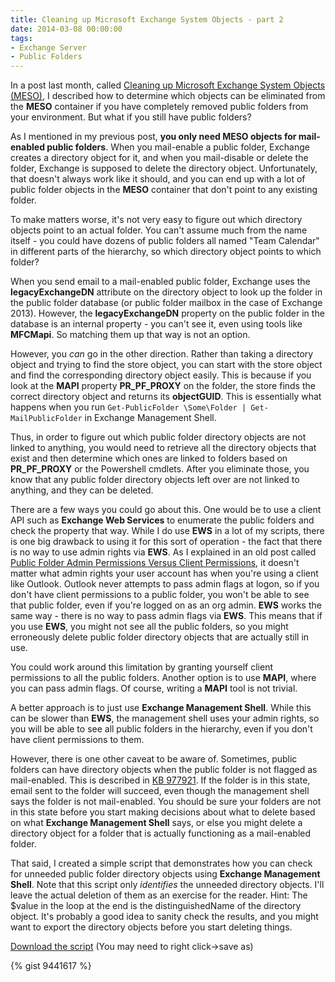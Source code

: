 ```yaml
---
title: Cleaning up Microsoft Exchange System Objects - part 2
date: 2014-03-08 00:00:00
tags:
- Exchange Server
- Public Folders
---
```


In a post last month, called [Cleaning up Microsoft Exchange System Objects (MESO)](/2014/01/11/Cleaning-Up-Microsoft-Exchange-System-Objects), I described how to determine which objects can be eliminated from the **MESO** container if you have completely removed public folders from your environment. But what if you still have public folders?

As I mentioned in my previous post, **you only need MESO objects for mail-enabled public folders**. When you mail-enable a public folder, Exchange creates a directory object for it, and when you mail-disable or delete the folder, Exchange is supposed to delete the directory object. Unfortunately, that doesn't always work like it should, and you can end up with a lot of public folder objects in the **MESO** container that don't point to any existing folder.

To make matters worse, it's not very easy to figure out which directory objects point to an actual folder. You can't assume much from the name itself - you could have dozens of public folders all named "Team Calendar" in different parts of the hierarchy, so which directory object points to which folder?

When you send email to a mail-enabled public folder, Exchange uses the **legacyExchangeDN** attribute on the directory object to look up the folder in the public folder database (or public folder mailbox in the case of Exchange 2013). However, the **legacyExchangeDN** property on the public folder in the database is an internal property - you can't see it, even using tools like **MFCMapi**. So matching them up that way is not an option.

However, you *can* go in the other direction. Rather than taking a directory object and trying to find the store object, you can start with the store object and find the corresponding directory object easily. This is because if you look at the **MAPI** property **PR\_PF\_PROXY** on the folder, the store finds the correct directory object and returns its **objectGUID**. This is essentially what happens when you run `Get-PublicFolder \Some\Folder | Get-MailPublicFolder` in Exchange Management Shell.

Thus, in order to figure out which public folder directory objects are not linked to anything, you would need to retrieve all the directory objects that exist and then determine which ones are linked to folders based on **PR\_PF\_PROXY** or the Powershell cmdlets. After you eliminate those, you know that any public folder directory objects left over are not linked to anything, and they can be deleted.

There are a few ways you could go about this. One would be to use a client API such as **Exchange Web Services** to enumerate the public folders and check the property that way. While I do use **EWS** in a lot of my scripts, there is one big drawback to using it for this sort of operation - the fact that there is no way to use admin rights via **EWS**. As I explained in an old post called [Public Folder Admin Permissions Versus Client Permissions](http://blogs.technet.com/b/bill_long/archive/2010/04/28/public-folder-admin-permissions-versus-client-permissions.aspx), it doesn't matter what admin rights your user account has when you're using a client like Outlook. Outlook never attempts to pass admin flags at logon, so if you don't have client permissions to a public folder, you won't be able to see that public folder, even if you're logged on as an org admin. **EWS** works the same way - there is no way to pass admin flags via **EWS**. This means that if you use **EWS**, you might not see all the public folders, so you might erroneously delete public folder directory objects that are actually still in use.

You could work around this limitation by granting yourself client permissions to all the public folders. Another option is to use **MAPI**, where you can pass admin flags. Of course, writing a **MAPI** tool is not trivial.

A better approach is to just use **Exchange Management Shell**. While this can be slower than **EWS**, the management shell uses your admin rights, so you will be able to see all public folders in the hierarchy, even if you don't have client permissions to them.

However, there is one other caveat to be aware of. Sometimes, public folders can have directory objects when the public folder is not flagged as mail-enabled. This is described in [KB 977921](http://support.microsoft.com/kb/977921). If the folder is in this state, email sent to the folder will succeed, even though the management shell says the folder is not mail-enabled. You should be sure your folders are not in this state before you start making decisions about what to delete based on what **Exchange Management Shell** says, or else you might delete a directory object for a folder that is actually functioning as a mail-enabled folder.

That said, I created a simple script that demonstrates how you can check for unneeded public folder directory objects using **Exchange Management Shell**. Note that this script only *identifies* the unneeded directory objects. I'll leave the actual deletion of them as an exercise for the reader. Hint: The $value in the loop at the end is the distinguishedName of the directory object. It's probably a good idea to sanity check the results, and you might want to export the directory objects before you start deleting things.

[Download the script](https://gist.github.com/bill-long/9441617/raw/Find-UnlinkedPFProxies.ps1) (You may need to right click->save as)

{% gist 9441617 %}
